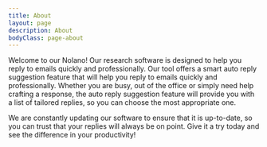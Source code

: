 ```yaml
---
title: About
layout: page
description: About
bodyClass: page-about
---
```


Welcome to our Nolano! Our research software is designed to help you reply to emails quickly and professionally.
Our tool offers a smart auto reply suggestion feature that will help you reply to emails quickly and professionally. Whether you are busy, out of the office or simply need help crafting a response, the auto reply suggestion feature will provide you with a list of tailored replies, so you can choose the most appropriate one.

We are constantly updating our software to ensure that it is up-to-date, so you can trust that your replies will always be on point. Give it a try today and see the difference in your productivity!

